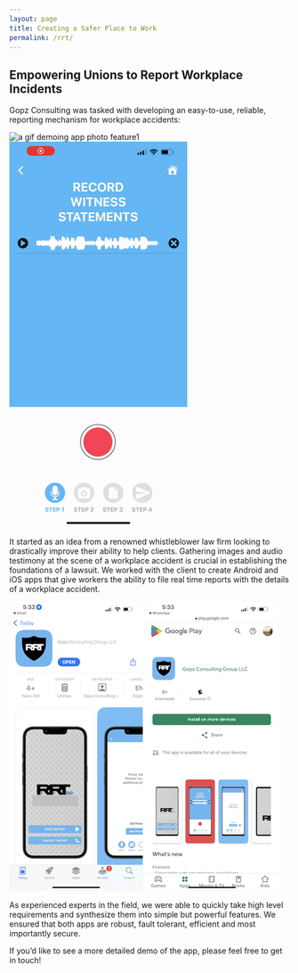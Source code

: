 ```yaml
---
layout: page
title: Creating a Safer Place to Work
permalink: /rrt/
---
```


## Empowering Unions to Report Workplace Incidents

Gopz Consulting was tasked with developing an easy-to-use, reliable, reporting mechanism for workplace accidents:

<img class="large-gif"  src="/assets/img/photo1.gif/" alt="a gif demoing app photo feature1" />
<img class="large-gif" src="/assets/img/audio.gif/" alt="a gif demoing app photo feature2" />

It started as an idea from a renowned whistleblower law firm looking to drastically improve their ability to help clients. Gathering images and audio testimony at the scene of a workplace accident is crucial in establishing the foundations of a lawsuit. We worked with the client to create Android and iOS apps that give workers the ability to file real time reports with the details of a workplace accident.

<img class="small-white" src="/assets/img/apple.png/" alt="image of app in app store" />
<img class="small-white" src="/assets/img/android.png/" alt="image of app in play store" />

As experienced experts in the field, we were able to quickly take high level requirements and synthesize them into simple but powerful features. We ensured that both apps are robust, fault tolerant, efficient and most importantly secure.

If you’d like to see a more detailed demo of the app, please feel free to get in touch!

